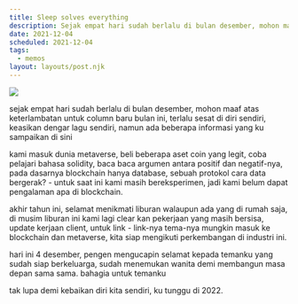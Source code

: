 ```yaml
---
title: Sleep solves everything
description: Sejak empat hari sudah berlalu di bulan desember, mohon maaf atas keterlambatan untuk column baru bulan ini, terlalu sesat di diri sendiri
date: 2021-12-04
scheduled: 2021-12-04
tags:
  - memos
layout: layouts/post.njk
---
```


<img src="https://d2w9rnfcy7mm78.cloudfront.net/14237342/original_ff77f472419b5b17e8833c57ebfb00d7.gif?1638582627?bc=0" />

sejak empat hari sudah berlalu di bulan desember, mohon maaf atas keterlambatan untuk column baru bulan ini, terlalu sesat di diri sendiri, keasikan dengar lagu sendiri, namun ada beberapa informasi yang ku sampaikan di sini

kami masuk dunia metaverse, beli beberapa aset coin yang legit, coba pelajari bahasa solidity, baca baca argumen antara positif dan negatif-nya, pada dasarnya blockchain hanya database, sebuah protokol cara data bergerak? - untuk saat ini kami masih bereksperimen, jadi kami belum dapat pengalaman apa di blockchain.

akhir tahun ini, selamat menikmati liburan walaupun ada yang di rumah saja, di musim liburan ini kami lagi clear kan pekerjaan yang masih bersisa, update kerjaan client, untuk link - link-nya tema-nya mungkin masuk ke blockchain dan metaverse, kita siap mengikuti perkembangan di industri ini.

hari ini 4 desember, pengen mengucapin selamat kepada temanku yang sudah siap berkeluarga, sudah menemukan wanita demi membangun masa depan sama sama. bahagia untuk temanku

tak lupa demi kebaikan diri kita sendiri, ku tunggu di 2022.

